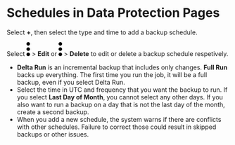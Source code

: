 # Schedules in Data Protection Pages
Select **+**,  then select the type and time to add a backup schedule.

Select ![../Images/more_vert_kebob-15px.svg](../Images/more_vert_kebob-15px.svg) > **Edit** or ![../Images/more_vert_kebob-15px.svg](../Images/more_vert_kebob-15px.svg) > **Delete** to edit or delete a backup schedule respetively.
- **Delta Run** is an incremental backup that includes only changes. **Full Run** backs up everything. The first time you run the job, it will be a full backup, even if you select Delta Run.
- Select the time in UTC and frequency that you want the backup to run. If you select **Last Day of Month**, you cannot select any other days. If you also want to run a backup on a day that is not the last day of the month, create a second backup.
- When you add a new schedule, the system warns if there are conflicts with other schedules. Failure to correct those could result in skipped backups or other issues.

